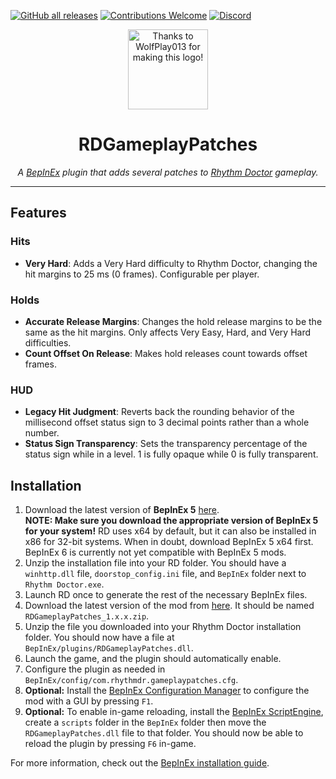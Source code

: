 [![GitHub all releases](https://img.shields.io/github/downloads/RandomGuyJCI/RDGameplayPatches/total)](https://github.com/RandomGuyJCI/RDGameplayPatches/releases/latest)
[![Contributions Welcome](https://img.shields.io/badge/contributions-welcome-brightgreen.svg?style=flat)](https://github.com/RandomGuyJCI/RDGameplayPatches/issues)
[![Discord](https://img.shields.io/discord/296802696243970049?color=%235865F2&label=discord&logo=Discord&logoColor=%23ffffff)](https://discord.gg/rhythmdr)

<div align="center">
  <img title="Thanks to WolfPlay013 for making this logo!" src="https://i.imgur.com/Ja4ukbG.png" width=128px>
  <h1>RDGameplayPatches</h1>
  <i>A <a href="https://github.com/BepInEx/BepInEx">BepInEx</a> plugin that adds several patches to <a href="https://rhythmdr.com">Rhythm Doctor</a> gameplay.</i>
</div>

---

## Features

### Hits
- **Very Hard**: Adds a Very Hard difficulty to Rhythm Doctor, changing the hit margins to 25 ms (0 frames). Configurable per player.

### Holds
- **Accurate Release Margins**: Changes the hold release margins to be the same as the hit margins. Only affects Very Easy, Hard, and Very Hard difficulties.
- **Count Offset On Release**: Makes hold releases count towards offset frames.

### HUD
- **Legacy Hit Judgment**: Reverts back the rounding behavior of the millisecond offset status sign to 3 decimal points rather than a whole number.
- **Status Sign Transparency**: Sets the transparency percentage of the status sign while in a level. 1 is fully opaque while 0 is fully transparent.

## Installation
1. Download the latest version of **BepInEx 5** [here](https://github.com/BepInEx/BepInEx/releases/latest).\
**NOTE: Make sure you download the appropriate version of BepInEx 5 for your system!** RD uses x64 by default, but it can also be installed in x86 for 32-bit systems. When in doubt, download BepInEx 5 x64 first. BepInEx 6 is currently not yet compatible with BepInEx 5 mods.
2. Unzip the installation file into your RD folder. You should have a `winhttp.dll` file, `doorstop_config.ini` file, and `BepInEx` folder next to `Rhythm Doctor.exe`.
3. Launch RD once to generate the rest of the necessary BepInEx files.
4. Download the latest version of the mod from [here](https://github.com/RandomGuyJCI/RDGameplayPatches/releases/latest). It should be named `RDGameplayPatches_1.x.x.zip`.
5. Unzip the file you downloaded into your Rhythm Doctor installation folder. You should now have a file at `BepInEx/plugins/RDGameplayPatches.dll`.
6. Launch the game, and the plugin should automatically enable.
7. Configure the plugin as needed in `BepInEx/config/com.rhythmdr.gameplaypatches.cfg`.
8. **Optional:** Install the [BepInEx Configuration Manager](https://github.com/BepInEx/BepInEx.ConfigurationManager) to configure the mod with a GUI by pressing `F1`.
9. **Optional:** To enable in-game reloading, install the [BepInEx ScriptEngine](https://github.com/BepInEx/BepInEx.Debug/releases/latest), create a `scripts` folder in the `BepInEx` folder then move the `RDGameplayPatches.dll` file to that folder. You should now be able to reload the plugin by pressing `F6` in-game.

For more information, check out the [BepInEx installation guide](https://docs.bepinex.dev/articles/user_guide/installation/index.html).

